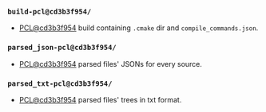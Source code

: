 ### `build-pcl@cd3b3f954/`
- [PCL@cd3b3f954](https://github.com/PointCloudLibrary/pcl/commit/cd3b3f95441746ce5c7ce1116768d2ee6b40d996) build containing `.cmake` dir and `compile_commands.json`.

### `parsed_json-pcl@cd3b3f954/`
- [PCL@cd3b3f954](https://github.com/PointCloudLibrary/pcl/commit/cd3b3f95441746ce5c7ce1116768d2ee6b40d996) parsed files' JSONs for every source.

### `parsed_txt-pcl@cd3b3f954/`
- [PCL@cd3b3f954](https://github.com/PointCloudLibrary/pcl/commit/cd3b3f95441746ce5c7ce1116768d2ee6b40d996) parsed files' trees in txt format.